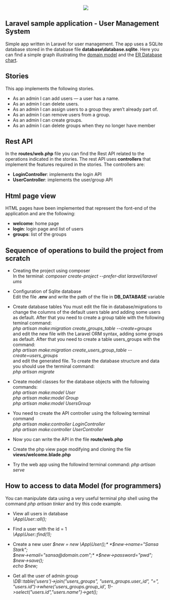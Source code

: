 <p align="center"><img src="https://laravel.com/assets/img/components/logo-laravel.svg"></p>


## Laravel sample application - User Management System

Simple app written in Laravel for user management. The app uses a SQLite database stored in the database file **database\database.sqlite**.
Here you can find a simple graph illustrating the [domain model](./resources/assets/other/UMS-Domain_model.png) and the [ER Database chart](./resources/assets/other/UMS-Domain_model.png).


## Stories

This app implements the following stories.
- As an admin I can add users — a user has a name.
- As an admin I can delete users.
- As an admin I can assign users to a group they aren’t already part of.
- As an admin I can remove users from a group.
- As an admin I can create groups.
- As an admin I can delete groups when they no longer have member

## Rest API

In the **routes/web.php** file you can find the Rest API related to the operations indicated in the stories.
The rest API uses **controllers** that implement the features required in the stories. 
The controllers are:
- **LoginController**: implements the login API
- **UserController**: implements the user/group API

## Html page view

HTML pages have been implemented that represent the font-end of the application and are the following:
- **welcome**: home page
- **login**: login page and list of users
- **groups**: list of the groups


## Sequence of operations to build the project from scratch

- Creating the project using composer  
  In the terminal: *composer create-project --prefer-dist laravel/laravel ums*

- Configuration of Sqlite database  
  Edit the file **.env** and write the path of the file in **DB_DATABASE** variable

- Create database tables
  You must edit the file in database/migrations to change the columns of the default users table and adding some users as default.
  After that you need to create a group table with the following teminal command:  
  *php artisan make:migration create_groups_table --create=groups*  
  and  edit the new file with the Laravel ORM syntax, adding some groups as default.
  After that you need to create a table users_groups with the command:  
  *php artisan make:migration create_users_group_table --create=users_groups*  
  and edit the generated file.
  To create the database structure and data you should use the terminal command:  
  *php artisan migrate*

- Create model classes for the database objects with the following commands:  
  *php artisan make:model User*  
  *php artisan make:model Group*  
  *php artisan make:model UsersGroup*  

- You need to create the API controller using the following terminal command   
  *php artisan make:controller LoginController*  
  *php artisan make:controller UserController*  

- Now you can write the API in the file **route/web.php**

- Create the php view page modifying and cloning the file **views/welcome.blade.php**

- Try the web app using the followind terminal command: *php artisan serve*

## How to access to data Model (for programmers)
You can manipulate data using a very useful terminal php shell using the command *php artisan tinker*
and try this code example.
- View all users in database  
  *\App\User::all();*

- Find a user with the id = 1  
  *\App\User::find(1);*

- Create a new user
  *$new = new \App\User();*  
  *$new->name="Sansa Stark";*  
  *$new->email="sansa@domain.com";*  
  *$new->password="pwd";*  
  *$new->save();*  
  *echo $new;*  

- Get all the user of admin group  
  *\DB::table('users')->join("users_groups", "users_groups.user_id", "=", "users.id")->where('users_groups.group_id', 1)->select("users.id","users.name")->get();*


